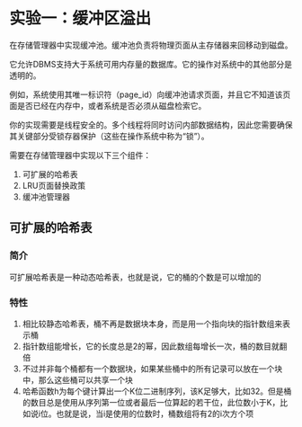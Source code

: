 # 实验一：缓冲区溢出

在存储管理器中实现缓冲池。缓冲池负责将物理页面从主存储器来回移动到磁盘。

它允许DBMS支持大于系统可用内存量的数据库。它的操作对系统中的其他部分是透明的。

例如，系统使用其唯一标识符（page_id）向缓冲池请求页面，并且它不知道该页面是否已经在内存中，或者系统是否必须从磁盘检索它。

你的实现需要是线程安全的。多个线程将同时访问内部数据结构，因此您需要确保其关键部分受锁存器保护（这些在操作系统中称为“锁”）。

需要在存储管理器中实现以下三个组件：
1. 可扩展的哈希表
2. LRU页面替换政策
3. 缓冲池管理器


## 可扩展的哈希表
### 简介
可扩展哈希表是一种动态哈希表，也就是说，它的桶的个数是可以增加的

### 特性
1. 相比较静态哈希表，桶不再是数据块本身，而是用一个指向块的指针数组来表示桶
2. 指针数组能增长，它的长度总是2的幂，因此数组每增长一次，桶的数目就翻倍
3. 不过并非每个桶都有一个数据块，如果某些桶中的所有记录可以放在一个块中，那么这些桶可以共享一个块
4. 哈希函数h为每个键计算出一个K位二进制序列，该K足够大，比如32。但是桶的数目总是使用从序列第一位或者最后一位算起的若干位，此位数小于K，比如说i位。也就是说，当i是使用的位数时，桶数组将有2的i次方个项
